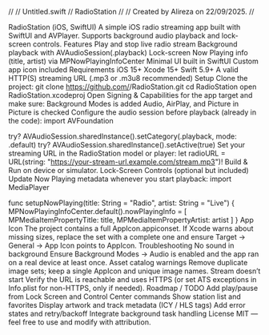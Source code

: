 //
//  Untitled.swift
//  RadioStation
//
//  Created by Alireza on 22/09/2025.
//

RadioStation (iOS, SwiftUI)
A simple iOS radio streaming app built with SwiftUI and AVPlayer.
Supports background audio playback and lock-screen controls.
Features
Play and stop live radio stream
Background playback with AVAudioSession(.playback)
Lock-screen Now Playing info (title, artist) via MPNowPlayingInfoCenter
Minimal UI built in SwiftUI
Custom app icon included
Requirements
iOS 15+
Xcode 15+
Swift 5.9+
A valid HTTP(S) streaming URL (.mp3 or .m3u8 recommended)
Setup
Clone the project:
git clone https://github.com/<your-username>/RadioStation.git
cd RadioStation
open RadioStation.xcodeproj
Open Signing & Capabilities for the app target and make sure:
Background Modes is added
Audio, AirPlay, and Picture in Picture is checked
Configure the audio session before playback (already in the code):
import AVFoundation

try? AVAudioSession.sharedInstance().setCategory(.playback, mode: .default)
try? AVAudioSession.sharedInstance().setActive(true)
Set your streaming URL in the RadioStation model or player:
let radioURL = URL(string: "https://your-stream-url.example.com/stream.mp3")!
Build & Run on device or simulator.
Lock-Screen Controls (optional but included)
Update Now Playing metadata whenever you start playback:
import MediaPlayer

func setupNowPlaying(title: String = "Radio", artist: String = "Live") {
    MPNowPlayingInfoCenter.default().nowPlayingInfo = [
        MPMediaItemPropertyTitle: title,
        MPMediaItemPropertyArtist: artist
    ]
}
App Icon
The project contains a full AppIcon.appiconset.
If Xcode warns about missing sizes, replace the set with a complete one and ensure Target → General → App Icon points to AppIcon.
Troubleshooting
No sound in background
Ensure Background Modes → Audio is enabled and the app ran on a real device at least once.
Asset catalog warnings
Remove duplicate image sets; keep a single AppIcon and unique image names.
Stream doesn’t start
Verify the URL is reachable and uses HTTPS (or set ATS exceptions in Info.plist for non-HTTPS, only if needed).
Roadmap / TODO
Add play/pause from Lock Screen and Control Center commands
Show station list and favorites
Display artwork and track metadata (ICY / HLS tags)
Add error states and retry/backoff
Integrate background task handling
License
MIT — feel free to use and modify with attribution.
